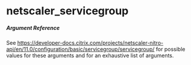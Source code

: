 # netscaler_servicegroup

##### Argument Reference

See https://developer-docs.citrix.com/projects/netscaler-nitro-api/en/11.0/configuration/basic/servicegroup/servicegroup/ for possible values for these arguments and for an exhaustive list of arguments.


